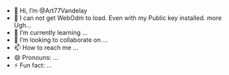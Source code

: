 - 👋 Hi, I’m @Art77Vandelay
- 👀 I can not get WebOdm to load.  Even with my Public key installed.  more Ugh...
- 🌱 I’m currently learning ...
- 💞️ I’m looking to collaborate on ...
- 📫 How to reach me ...
- 😄 Pronouns: ...
- ⚡ Fun fact: ...

<!---
Art77Vandelay/Art77Vandelay is a ✨ special ✨ repository because its `README.md` (this file) appears on your GitHub profile.
You can click the Preview link to take a look at your changes.
--->
